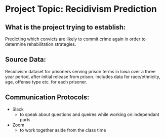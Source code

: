 # Project Topic: Recidivism Prediction 

## What is the project trying to establish:
Predicting which convicts are likely to commit crime again in order to determine rehabilitation strategies.

## Source Data:

Recidivism dataset for prisoners serving prison terms in Iowa over a three year period, after initial release from prison. Includes data for race/ethnicity, age, offense type etc. for each prisoner.

## Communication Protocols:
- Slack
  - to speak about questions and queires while working on independant parts
- Zoom
  - to work together aside from the class time
